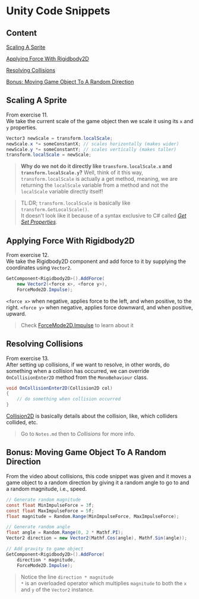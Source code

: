 # Unity Code Snippets
## Content
[Scaling A Sprite](#scaling-a-sprite)

[Applying Force With Rigidbody2D](#applying-force-with-rigidbody2d)

[Resolving Collisions](#resolving-collisions)

[Bonus: Moving Game Object To A Random Direction](#bonus-moving-game-object-to-a-random-direction)

## Scaling A Sprite
From exercise 11.\
We take the current scale of the game object then we scale it using its `x` and `y` properties.

```csharp
Vector3 newScale = transform.localScale;
newScale.x *= someConstantX; // scales horizontally (makes wider)
newScale.y *= someConstantY; // scales vertically (makes taller)
transform.localScale = newScale;
```

> **Why do we not do it directly like `transform.localScale.x` and `transform.localScale.y`?** Well, think of it this way, `transform.localScale` is actually a get method, meaning, we are returning the `localScale` variable from a method and not the `localScale` variable directly itself!

> TL:DR; `transform.localScale` is basically like `transform.GetLocalScale()`.\
> It doesn't look like it because of a syntax exclusive to C# called *[Get Set Properties](https://www.w3schools.com/cs/cs_properties.php)*.

## Applying Force With Rigidbody2D
From exercise 12.\
We take the Rigidbody2D component and add force to it by supplying the coordinates using `Vector2`.

```csharp
GetComponent<Rigidbody2D>().AddForce(
    new Vector2(<force x>, <force y>),
    ForceMode2D.Impulse);
```

`<force x>` when negative, applies force to the left, and when positive, to the right.
`<force y>` when negative, applies force downward, and when positive, upward.

> Check [ForceMode2D.Impulse](https://docs.unity3d.com/ScriptReference/ForceMode2D.Impulse.html) to learn about it

## Resolving Collisions
From exercise 13.\
After setting up collisions, if we want to resolve, in other words, do something when a collision has occurred, we can override `OnCollisionEnter2D` method from the `MonoBehaviour` class.

```csharp
void OnCollisionEnter2D(Collision2D col)
{
    // do something when collision occurred
}
```

[Collision2D](https://docs.unity3d.com/ScriptReference/30_search.html?q=Collision2D) is basically details about the collision, like, which colliders collided, etc.

> Go to `Notes.md` then to _Collisions_ for more info.

## Bonus: Moving Game Object To A Random Direction
From the video about collisions, this code snippet was given and it moves a game object to a random direction by giving it a random angle to go to and a random magnitude, i.e., speed.

```csharp
// Generate random magnitude
const float MinImpulseForce = 3f;
const float MaxImpulseForce = 5f;
float magnitude = Random.Range(MinImpulseForce, MaxImpulseForce);

// Generate random angle
float angle = Random.Range(0, 2 * Mathf.PI);
Vector2 direction = new Vector2(Mathf.Cos(angle), Mathf.Sin(angle));

// Add gravity to game object
GetComponent<Rigidbody2D>().AddForce(
    direction * magnitude,
    ForceMode2D.Impulse);
```

> Notice the line `direction * magnitude`\
> `*` is an overloaded operator which multiplies `magnitude` to both the `x` and `y` of the `Vector2` instance.
